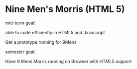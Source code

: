 Nine Men's Morris (HTML 5)
==========================

mid-term goal:

able to code efficiently in HTML5 and Javascript

Get a prototype running for 9Mens

semester goal:

Have 9 Mens Morris running on Browser with HTML5 support

